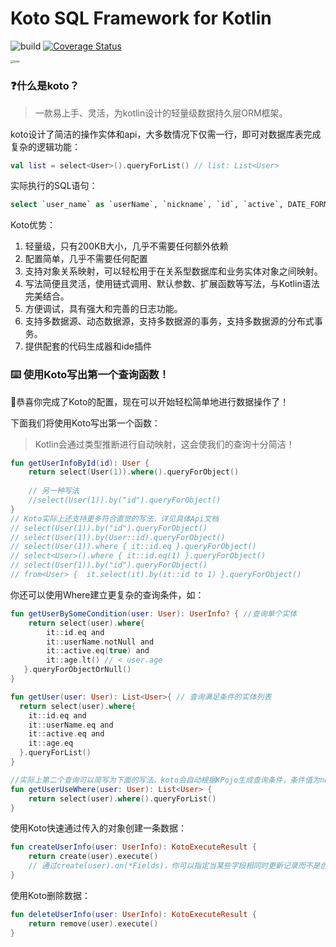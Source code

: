 Koto SQL Framework for Kotlin
=============================

![build](https://github.com/mybatis/mybatis-3/workflows/Java%20CI/badge.svg)
[![Coverage Status](https://coveralls.io/repos/mybatis/mybatis-3/badge.svg?branch=master&service=github)](https://coveralls.io/github/mybatis/mybatis-3?branch=master)

<img src="https://cdn.leinbo.com/assets/images/koto-logo.png" alt="koto" style="zoom: 33%;" />

### ❓什么是koto？

> 一款易上手、灵活，为kotlin设计的轻量级数据持久层ORM框架。
>

koto设计了简洁的操作实体和api，大多数情况下仅需一行，即可对数据库表完成复杂的逻辑功能：

```kotlin
val list = select<User>().queryForList() // list: List<User>
```

实际执行的SQL语句：

```sql
select `user_name` as `userName`, `nickname`, `id`, `active`, DATE_FORMAT(`create_time`, '%Y-%m-%d %H:%i:%s') as `createTime`, DATE_FORMAT(`update_time`, '%Y-%m-%d %H:%i:%s') as `updateTime` from user
```

Koto优势：

1. 轻量级，只有200KB大小，几乎不需要任何额外依赖
2. 配置简单，几乎不需要任何配置
3. 支持对象关系映射，可以轻松用于在关系型数据库和业务实体对象之间映射。
4. 写法简便且灵活，使用链式调用、默认参数、扩展函数等写法，与Kotlin语法完美结合。
5. 方便调试，具有强大和完善的日志功能。
6. 支持多数据源、动态数据源，支持多数据源的事务，支持多数据源的分布式事务。
7. 提供配套的代码生成器和ide插件

### ⌨️ 使用Koto写出第一个查询函数！

🎉恭喜你完成了Koto的配置，现在可以开始轻松简单地进行数据操作了！

下面我们将使用Koto写出第一个函数：

> Kotlin会通过类型推断进行自动映射，这会使我们的查询十分简洁！

```kotlin
fun getUserInfoById(id): User {
    return select(User(1)).where().queryForObject()
    
    // 另一种写法
    //select(User(1)).by("id").queryForObject()
}
// Koto实际上还支持更多符合直觉的写法，详见具体Api文档
// select(User(1)).by("id").queryForObject()
// select(User(1)).by(User::id).queryForObject()
// select(User(1)).where { it::id.eq }.queryForObject()
// select<User>().where { it::id.eq(1) }.queryForObject()
// select(User(1)).by("id").queryForObject()
// from<User> {  it.select(it).by(it::id to 1) }.queryForObject()
```

你还可以使用Where建立更复杂的查询条件，如：

```kotlin
fun getUserBySomeCondition(user: User): UserInfo? { //查询单个实体
    return select(user).where{
        it::id.eq and
        it::userName.notNull and
        it::active.eq(true) and
        it::age.lt() // < user.age
   }.queryForObjectOrNull()
}

fun getUser(user: User): List<User>{ // 查询满足条件的实体列表
  return select(user).where{
    it::id.eq and
    it::userName.eq and
    it::active.eq and
    it::age.eq
  }.queryForList()
}

//实际上第二个查询可以简写为下面的写法，koto会自动根据KPojo生成查询条件，条件值为null时则不会加入where条件中：
fun getUserUseWhere(user: User): List<User> {
    return select(user).where().queryForList()
}
```

使用Koto快速通过传入的对象创建一条数据：

```kotlin
fun createUserInfo(user: UserInfo): KotoExecuteResult {
    return create(user).execute()
    // 通过create(user).on(*Fields)，你可以指定当某些字段相同时更新记录而不是创建记录
}
```

使用Koto删除数据：

```kotlin
fun deleteUserInfo(user: UserInfo): KotoExecuteResult {
    return remove(user).execute()
}
```
